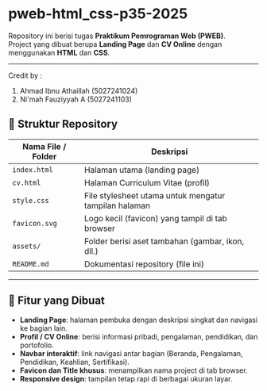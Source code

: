 # pweb-html_css-p35-2025

Repository ini berisi tugas **Praktikum Pemrograman Web (PWEB)**.  
Project yang dibuat berupa **Landing Page** dan **CV Online** dengan menggunakan **HTML** dan **CSS**.

---
Credit by :
1. Ahmad Ibnu Athaillah (5027241024)
2. Ni'mah Fauziyyah A (5027241103)

## 📌 Struktur Repository

| Nama File / Folder | Deskripsi                                                                 |
|--------------------|---------------------------------------------------------------------------|
| `index.html`       | Halaman utama (landing page)                                              |
| `cv.html`          | Halaman Curriculum Vitae (profil)                                         |
| `style.css`        | File stylesheet utama untuk mengatur tampilan halaman                     |
| `favicon.svg`      | Logo kecil (favicon) yang tampil di tab browser                           |
| `assets/`          | Folder berisi aset tambahan (gambar, ikon, dll.)                         |
| `README.md`        | Dokumentasi repository (file ini)                                         |

---

## 🎨 Fitur yang Dibuat

- **Landing Page**: halaman pembuka dengan deskripsi singkat dan navigasi ke bagian lain.  
- **Profil / CV Online**: berisi informasi pribadi, pengalaman, pendidikan, dan portofolio.  
- **Navbar interaktif**: link navigasi antar bagian (Beranda, Pengalaman, Pendidikan, Keahlian, Sertifikasi).  
- **Favicon dan Title khusus**: menampilkan nama project di tab browser.  
- **Responsive design**: tampilan tetap rapi di berbagai ukuran layar.  
